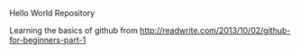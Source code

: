 Hello World Repository

Learning the basics of github from http://readwrite.com/2013/10/02/github-for-beginners-part-1
